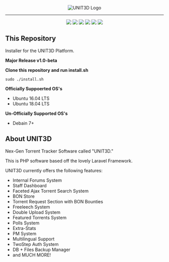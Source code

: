 <p align="center">
    <img src="https://i.imgur.com/q4awiMm.png" alt="UNIT3D Logo">
</p>

<hr>

<p align="center">
<a href="http://laravel.com"><img src="https://img.shields.io/badge/Laravel-5.6.28-f4645f.svg" /></a> 
<a href="https://github.com/UNIT3D/UNIT3D/blob/master/LICENSE"><img src="https://img.shields.io/aur/license/yaourt.svg" /></a>
<a href="https://trello.com/b/tUDsQ0Gs/unit3d"><img src="https://img.shields.io/badge/Trello-HERE-green.svg" /></a>
<a class="badge-align" href="https://www.codacy.com/app/HDVinnie/UNIT3D?utm_source=github.com&amp;utm_medium=referral&amp;utm_content=UNIT3D/UNIT3D&amp;utm_campaign=Badge_Grade"><img src="https://api.codacy.com/project/badge/Grade/6c6c6c940aec420e987ea82adea272ee"/></a> 
<a href="https://liberapay.com/HDVinnie/"><img src="https://img.shields.io/badge/liberapay-Support%20UNIT3D-yellow.svg"></a>
<a href="https://www.patreon.com/UNIT3D"><img src="https://img.shields.io/badge/patreon-Support%20UNIT3D-orange.svg"></a>	
</p>

## This Repository
Installer for the UNIT3D Platform.

**Major Release v1.0-beta**

**Clone this repository and run install.sh**

```
sudo ./install.sh
```

**Officially Suppoerted OS's**
- Ubuntu 16.04 LTS
- Ubuntu 18.04 LTS

**Un-Officially Supported OS's**
- Debain 7+

## About UNIT3D
Nex-Gen Torrent Tracker Software called "UNIT3D."

This is PHP software based off the lovely Laravel Framework.

UNIT3D currently offers the following features:
  - Internal Forums System
  - Staff Dashboard
  - Faceted Ajax Torrent Search System
  - BON Store
  - Torrent Request Section with BON Bounties
  - Freeleech System
  - Double Upload System
  - Featured Torrents System
  - Polls System
  - Extra-Stats
  - PM System
  - Multilingual Support
  - TwoStep Auth System
  - DB + Files Backup Manager
  - and MUCH MORE!